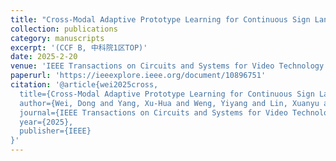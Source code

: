 ```yaml
---
title: "Cross-Modal Adaptive Prototype Learning for Continuous Sign Language Recognition"
collection: publications
category: manuscripts
excerpt: '(CCF B, 中科院1区TOP)'
date: 2025-2-20
venue: 'IEEE Transactions on Circuits and Systems for Video Technology publication information （TCSVT）'
paperurl: 'https://ieeexplore.ieee.org/document/10896751'
citation: '@article{wei2025cross,
  title={Cross-Modal Adaptive Prototype Learning for Continuous Sign Language Recognition},
  author={Wei, Dong and Yang, Xu-Hua and Weng, Yiyang and Lin, Xuanyu and Hu, Hongxiang and Liu, Sheng},
  journal={IEEE Transactions on Circuits and Systems for Video Technology},
  year={2025},
  publisher={IEEE}
}'
---
```

